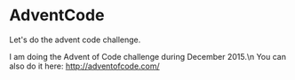 # AdventCode
Let's do the advent code challenge.

I am doing the Advent of Code challenge during December 2015.\n
You can also do it here: http://adventofcode.com/
